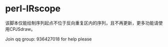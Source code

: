 # perl-IRscope

该脚本仅能绘制序列起点不位于反向重复区内的序列，且不再更新，更多功能请使用CPJSdraw。

Join qq group: 936427018 for help please
